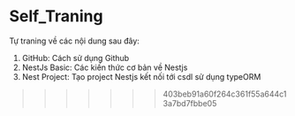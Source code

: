 
# Self_Traning
Tự traning về các nội dung sau đây:
1. GitHub:  Cách sử dụng Github
2. NestJs Basic: Các kiến thức cơ bản về Nestjs
3. Nest Project:  Tạo project Nestjs kết nối tới csdl sử dụng typeORM
>>>>>>> 403beb91a60f264c361f55a644c13a7bd7fbbe05
